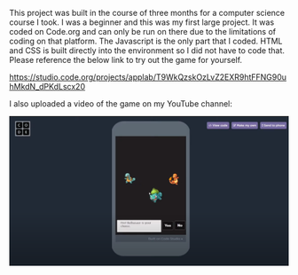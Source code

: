 This project was built in the course of three months for a computer science course I took. I was a beginner and this was my first large project. It was coded on Code.org and can only be run on there due to the limitations of coding on that platform. The Javascript is the only part that I coded. HTML and CSS is built directly into the environment so I did not have to code that. Please reference the below link to try out the game for yourself. 

https://studio.code.org/projects/applab/T9WkQzskOzLvZ2EXR9htFFNG90uhMkdN_dPKdLscx20

I also uploaded a video of the game on my YouTube channel:

<a href="https://youtu.be/15xn72hUjsM">
<img src="images/pokemon.PNG" width=800>
</a>

